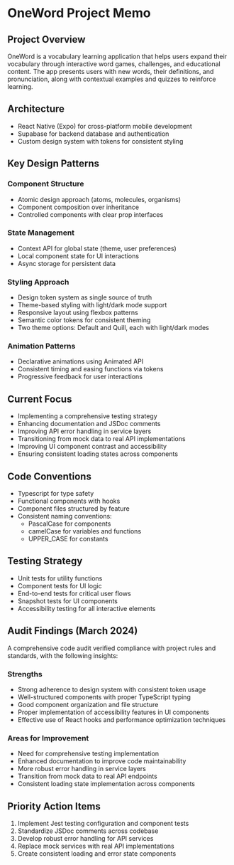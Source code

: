 # OneWord Project Memo

## Project Overview
OneWord is a vocabulary learning application that helps users expand their vocabulary through interactive word games, challenges, and educational content. The app presents users with new words, their definitions, and pronunciation, along with contextual examples and quizzes to reinforce learning.

## Architecture
- React Native (Expo) for cross-platform mobile development
- Supabase for backend database and authentication
- Custom design system with tokens for consistent styling

## Key Design Patterns

### Component Structure
- Atomic design approach (atoms, molecules, organisms)
- Component composition over inheritance
- Controlled components with clear prop interfaces

### State Management
- Context API for global state (theme, user preferences)
- Local component state for UI interactions
- Async storage for persistent data

### Styling Approach
- Design token system as single source of truth
- Theme-based styling with light/dark mode support
- Responsive layout using flexbox patterns
- Semantic color tokens for consistent theming
- Two theme options: Default and Quill, each with light/dark modes

### Animation Patterns
- Declarative animations using Animated API
- Consistent timing and easing functions via tokens
- Progressive feedback for user interactions

## Current Focus
- Implementing a comprehensive testing strategy
- Enhancing documentation and JSDoc comments
- Improving API error handling in service layers
- Transitioning from mock data to real API implementations
- Improving UI component contrast and accessibility
- Ensuring consistent loading states across components

## Code Conventions
- Typescript for type safety
- Functional components with hooks
- Component files structured by feature
- Consistent naming conventions:
  - PascalCase for components
  - camelCase for variables and functions
  - UPPER_CASE for constants

## Testing Strategy
- Unit tests for utility functions
- Component tests for UI logic
- End-to-end tests for critical user flows
- Snapshot tests for UI components
- Accessibility testing for all interactive elements

## Audit Findings (March 2024)
A comprehensive code audit verified compliance with project rules and standards, with the following insights:

### Strengths
- Strong adherence to design system with consistent token usage
- Well-structured components with proper TypeScript typing
- Good component organization and file structure
- Proper implementation of accessibility features in UI components
- Effective use of React hooks and performance optimization techniques

### Areas for Improvement
- Need for comprehensive testing implementation
- Enhanced documentation to improve code maintainability
- More robust error handling in service layers
- Transition from mock data to real API endpoints
- Consistent loading state implementation across components

## Priority Action Items
1. Implement Jest testing configuration and component tests
2. Standardize JSDoc comments across codebase
3. Develop robust error handling for API services
4. Replace mock services with real API implementations
5. Create consistent loading and error state components 